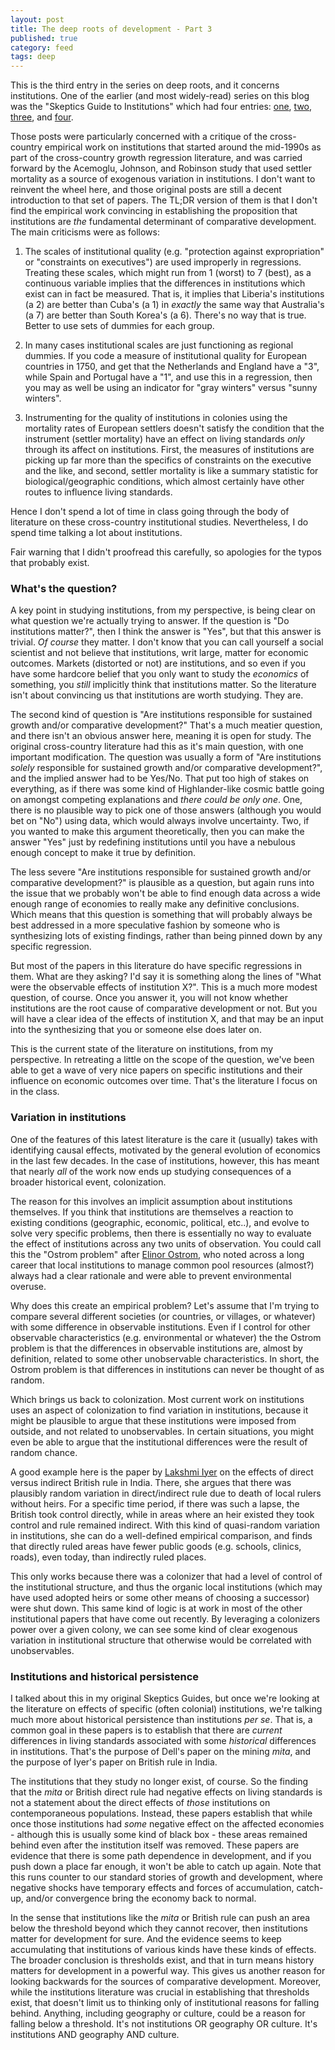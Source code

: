 ```yaml
---
layout: post
title: The deep roots of development - Part 3
published: true
category: feed
tags: deep
---
```


This is the third entry in the series on deep roots, and it concerns institutions. One of the earlier (and most widely-read) series on this blog was the "Skeptics Guide to Institutions" which had four entries: [one](https://growthecon.com/blog/the-skeptics-guide-to-institutions-part-1/), [two](https://growthecon.com/blog/the-skeptics-guide-to-institutions-part-2/), [three](https://growthecon.com/blog/the-skeptics-guide-to-institutions-part-3/), and [four](https://growthecon.com/blog/the-skeptics-guide-to-institutions-part-4/). 

Those posts were particularly concerned with a critique of the cross-country empirical work on institutions that started around the mid-1990s as part of the cross-country growth regression literature, and was carried forward by the Acemoglu, Johnson, and Robinson study that used settler mortality as a source of exogenous variation in institutions. I don't want to reinvent the wheel here, and those original posts are still a decent introduction to that set of papers. The TL;DR version of them is that I don't find the empirical work convincing in establishing the proposition that institutions are *the* fundamental determinant of comparative development. The main criticisms were as follows:

1. The scales of institutional quality (e.g. "protection against expropriation" or "constraints on executives") are used improperly in regressions. Treating these scales, which might run from 1 (worst) to 7 (best), as a continuous variable implies that the differences in institutions which exist can in fact be measured. That is, it implies that Liberia's institutions (a 2) are better than Cuba's (a 1) in *exactly* the same way that Australia's (a 7) are better than South Korea's (a 6). There's no way that is true. Better to use sets of dummies for each group.

2. In many cases institutional scales are just functioning as regional dummies. If you code a measure of institutional quality for European countries in 1750, and get that the Netherlands and England have a "3", while Spain and Portugal have a "1", and use this in a regression, then you may as well be using an indicator for "gray winters" versus "sunny winters". 

3. Instrumenting for the quality of institutions in colonies using the mortality rates of European settlers doesn't satisfy the condition that the instrument (settler mortality) have an effect on living standards *only* through its affect on institutions. First, the measures of institutions are picking up far more than the specifics of constraints on the executive and the like, and second, settler mortality is like a summary statistic for biological/geographic conditions, which almost certainly have other routes to influence living standards. 

Hence I don't spend a lot of time in class going through the body of literature on these cross-country institutional studies. Nevertheless, I do spend time talking a lot about institutions. 

Fair warning that I didn't proofread this carefully, so apologies for the typos that probably exist. 

### What's the question?
A key point in studying institutions, from my perspective, is being clear on what question we're actually trying to answer. If the question is "Do institutions matter?", then I think the answer is "Yes", but that this answer is trivial. *Of course* they matter. I don't know that you can call yourself a social scientist and not believe that institutions, writ large, matter for economic outcomes. Markets (distorted or not) are institutions, and so even if you have some hardcore belief that you only want to study the *economics* of something, you *still* implicitly think that institutions matter. So the literature isn't about convincing us that institutions are worth studying. They are.

The second kind of question is "Are institutions responsible for sustained growth and/or comparative development?" That's a much meatier question, and there isn't an obvious answer here, meaning it is open for study. The original cross-country literature had this as it's main question, with one important modification. The question was usually a form of "Are institutions *solely* responsible for sustained growth and/or comparative development?", and the implied answer had to be Yes/No. That put too high of stakes on everything, as if there was some kind of Highlander-like cosmic battle going on amongst competing explanations and *there could be only one*. One, there is no plausible way to pick one of those answers (although you would bet on "No") using data, which would always involve uncertainty. Two, if you wanted to make this argument theoretically, then you can make the answer "Yes" just by redefining institutions until you have a nebulous enough concept to make it true by definition.

The less severe "Are institutions responsible for sustained growth and/or comparative development?" is plausible as a question, but again runs into the issue that we probably won't be able to find enough data across a wide enough range of economies to really make any definitive conclusions. Which means that this question is something that will probably always be best addressed in a more speculative fashion by someone who is synthesizing lots of existing findings, rather than being pinned down by any specific regression.

But most of the papers in this literature do have specific regressions in them. What are they asking? I'd say it is something along the lines of "What were the observable effects of institution X?". This is a much more modest question, of course. Once you answer it, you will not know whether institutions are the root cause of comparative development or not. But you will have a clear idea of the effects of institution X, and that may be an input into the synthesizing that you or someone else does later on.

This is the current state of the literature on institutions, from my perspective. In retreating a little on the scope of the question, we've been able to get a wave of very nice papers on specific institutions and their influence on economic outcomes over time. That's the literature I focus on in the class. 

### Variation in institutions
One of the features of this latest literature is the care it (usually) takes with identifying causal effects, motivated by the general evolution of economics in the last few decades. In the case of institutions, however, this has meant that nearly *all* of the work now ends up studying consequences of a broader historical event, colonization.

The reason for this involves an implicit assumption about institutions themselves. If you think that institutions are themselves a reaction to existing conditions (geographic, economic, political, etc..), and evolve to solve very specific problems, then there is essentially no way to evaluate the effect of institutions across any two units of observation. You could call this the "Ostrom problem" after [Elinor Ostrom](https://en.wikipedia.org/wiki/Elinor_Ostrom), who noted across a long career that local institutions to manage common pool resources (almost?) always had a clear rationale and were able to prevent environmental overuse. 

Why does this create an empirical problem? Let's assume that I'm trying to compare several different societies (or countries, or villages, or whatever) with some difference in observable institutions. Even if I control for other observable characteristics (e.g. environmental or whatever) the the Ostrom problem is that the differences in observable institutions are, almost by definition, related to some other unobservable characteristics. In short, the Ostrom problem is that differences in institutions can never be thought of as random. 

Which brings us back to colonization. Most current work on institutions uses an aspect of colonization to find variation in institutions, because it might be plausible to argue that these institutions were imposed from outside, and not related to unobservables. In certain situations, you might even be able to argue that the institutional differences were the result of random chance.

A good example here is the paper by [Lakshmi Iyer](https://ideas.repec.org/a/tpr/restat/v92y2010i4p693-713.html) on the effects of direct versus indirect British rule in India. There, she argues that there was plausibly random variation in direct/indirect rule due to death of local rulers without heirs. For a specific time period, if there was such a lapse, the British took control directly, while in areas where an heir existed they took control and rule remained indirect. With this kind of quasi-random variation in institutions, she can do a well-defined empirical comparison, and finds that directly ruled areas have fewer public goods (e.g. schools, clinics, roads), even today, than indirectly ruled places.

This only works because there was a colonizer that had a level of control of the institutional structure, and thus the organic local institutions (which may have used adopted heirs or some other means of choosing a successor) were shut down. This same kind of logic is at work in most of the other institutional papers that have come out recently. By leveraging a colonizers power over a given colony, we can see some kind of clear exogenous variation in institutional structure that otherwise would be correlated with unobservables.

### Institutions and historical persistence
I talked about this in my original Skeptics Guides, but once we're looking at the literature on effects of specific (often colonial) institutions, we're talking much more about historical persistence than institutions *per se*. That is, a common goal in these papers is to establish that there are *current* differences in living standards associated with some *historical* differences in institutions. That's the purpose of Dell's paper on the mining *mita*, and the purpose of Iyer's paper on British rule in India. 

The institutions that they study no longer exist, of course. So the finding that the *mita* or British direct rule had negative effects on living standards is not a statement about the direct effects of *those* institutions on contemporaneous populations. Instead, these papers establish that while once those institutions had *some* negative effect on the affected economies - although this is usually some kind of black box - these areas remained behind even after the institution itself was removed. These papers are evidence that there is some path dependence in development, and if you push down a place far enough, it won't be able to catch up again. Note that this runs counter to our standard stories of growth and development, where negative shocks have temporary effects and forces of accumulation, catch-up, and/or convergence bring the economy back to normal. 

In the sense that institutions like the *mita* or British rule can push an area below the threshold beyond which they cannot recover, then institutions matter for development for sure. And the evidence seems to keep accumulating that institutions of various kinds have these kinds of effects. The broader conclusion is thresholds exist, and that in turn means history matters for development in a powerful way. This gives us another reason for looking backwards for the sources of comparative development. Moreover, while the institutions literature was crucial in establishing that thresholds exist, that doesn't limit us to thinking only of institutional reasons for falling behind. Anything, including geography or culture, could be a reason for falling below a threshold. It's not institutions OR geography OR culture. It's institutions AND geography AND culture.